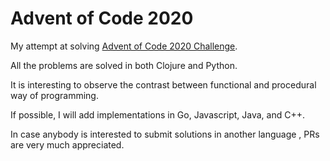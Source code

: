 # Advent of Code 2020

My attempt at solving [Advent of Code 2020 Challenge](https://adventofcode.com/).

All the problems are solved in both Clojure and Python.

It is interesting to observe the contrast between functional and procedural way of programming.

If possible, I will add implementations in Go, Javascript, Java, and C++.

In case anybody is interested to submit solutions in another language , PRs are very much appreciated.
